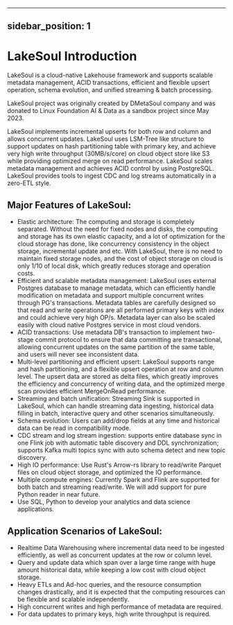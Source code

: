 <!--
SPDX-FileCopyrightText: 2023 LakeSoul Contributors

SPDX-License-Identifier: Apache-2.0
-->

---
sidebar_position: 1
---

# LakeSoul Introduction

LakeSoul is a cloud-native Lakehouse framework and supports scalable metadata management, ACID transactions, efficient and flexible upsert operation, schema evolution, and unified streaming & batch processing.

LakeSoul project was originally created by DMetaSoul company and was donated to Linux Foundation AI & Data as a sandbox project since May 2023.

LakeSoul implements incremental upserts for both row and column and allows concurrent updates. LakeSoul uses LSM-Tree like structure to support updates on hash partitioning table with primary key, and achieve very high write throughput (30MB/s/core) on cloud object store like S3 while providing optimized merge on read performance. LakeSoul scales metadata management and achieves ACID control by using PostgreSQL. LakeSoul provides tools to ingest CDC and log streams automatically in a zero-ETL style.

## Major Features of LakeSoul:

* Elastic architecture: The computing and storage is completely separated. Without the need for fixed nodes and disks, the computing and storage has its own elastic capacity, and a lot of optimization for the cloud storage has done, like concurrency consistency in the object storage, incremental update and etc. With LakeSoul, there is no need to maintain fixed storage nodes, and the cost of object storage on cloud is only 1/10 of local disk, which greatly reduces storage and operation costs.
* Efficient and scalable metadata management: LakeSoul uses external Postgres database to manage metadata, which can efficiently handle modification on metadata and support multiple concurrent writes through PG's transactions. Metadata tables are carefully designed so that read and write operations are all performed primary keys with index and could achieve very high OP/s. Metadata layer can also be scaled easily with cloud native Postgres service in most cloud vendors.
* ACID transactions: Use metadata DB's transaction to implement two-stage commit protocol to ensure that data committing are transactional, allowing concurrent updates on the same partition of the same table, and users will never see inconsistent data.
* Multi-level partitioning and efficient upsert: LakeSoul supports range and hash partitioning, and a flexible upsert operation at row and column level. The upsert data are stored as delta files, which greatly improves the efficiency and concurrency of writing data, and the optimized merge scan provides efficient MergeOnRead performance.
* Streaming and batch unification: Streaming Sink is supported in LakeSoul, which can handle streaming data ingesting, historical data filling in batch, interactive query and other scenarios simultaneously.
* Schema evolution: Users can add/drop fields at any time and historical data can be read in compatibility mode.
* CDC stream and log stream ingestion: supports entire database sync in one Flink job with automatic table discovery and DDL synchronization; supports Kafka multi topics sync with auto schema detect and new topic discovery.
* High IO performance: Use Rust's Arrow-rs library to read/write Parquet files on cloud object storage, and optimized the IO performance.
* Multiple compute engines: Currently Spark and Flink are supported for both batch and streaming read/write. We will add support for pure Python reader in near future.
* Use SQL, Python to develop your analytics and data science applications.

## Application Scenarios of LakeSoul:
* Realtime Data Warehousing where incremental data need to be ingested efficiently, as well as concurrent updates at the row or column level.
* Query and update data which span over a large time range with huge amount historical data, while keeping a low cost with cloud object storage.
* Heavy ETLs and Ad-hoc queries, and the resource consumption changes drastically, and it is expected that the computing resources can be flexible and scalable independently.
* High concurrent writes and high performance of metadata are required.
* For data updates to primary keys, high write throughput is required.